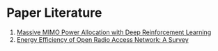 # Paper Literature
1. [Massive MIMO Power Allocation with Deep Reinforcement Learning](https://github.com/Ghazimuhammad/Paper-Review/blob/main/Massive%20MIMO%20Power%20Allocation%20with%20Deep%20Reinforcement%20Learning.md?plain=1)
2. [Energy Efficiency of Open Radio Access Network: A Survey](https://github.com/Ghazimuhammad/Paper-Review/blob/main/Energy%20Efficiency%20of%20Open%20Radio%20Access%20Network%3A%20A%20Survey.md)
